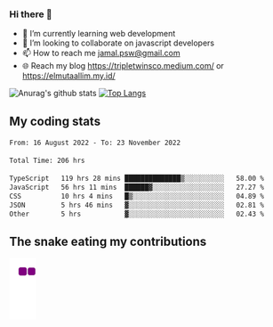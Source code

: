 ### Hi there 👋

<!--
**padepokanpenguin/padepokanpenguin** is a ✨ _special_ ✨ repository because its `README.md` (this file) appears on your GitHub profile.
-->

- 🌱 I’m currently learning  web development
- 👯 I’m looking to collaborate on javascript developers
- 📫 How to reach me jamal.psw@gmail.com
- 🌐 Reach my blog https://tripletwinsco.medium.com/ or https://elmutaallim.my.id/

![Anurag's github stats](https://github-readme-stats.vercel.app/api?username=padepokanpenguin&count_private=true&disable_animations=false&show_icons=true&theme=default)
[![Top Langs](https://github-readme-stats.vercel.app/api/top-langs/?username=padepokanpenguin&theme=default&layout=compact)](https://github.com/padepokanpenguin)

## My coding stats

<!--START_SECTION:waka-->

```text
From: 16 August 2022 - To: 23 November 2022

Total Time: 206 hrs

TypeScript   119 hrs 28 mins ██████████████▒░░░░░░░░░░   58.00 %
JavaScript   56 hrs 11 mins  ██████▓░░░░░░░░░░░░░░░░░░   27.27 %
CSS          10 hrs 4 mins   █▒░░░░░░░░░░░░░░░░░░░░░░░   04.89 %
JSON         5 hrs 46 mins   ▓░░░░░░░░░░░░░░░░░░░░░░░░   02.81 %
Other        5 hrs           ▓░░░░░░░░░░░░░░░░░░░░░░░░   02.43 %
```

<!--END_SECTION:waka-->


## The snake eating my contributions
![snake gif](https://github.com/padepokanpenguin/padepokanpenguin/blob/output/github-contribution-grid-snake.gif)
